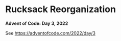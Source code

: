 # Rucksack Reorganization

**Advent of Code: Day 3, 2022**

See https://adventofcode.com/2022/day/3
